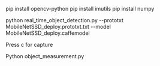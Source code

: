 
pip install opencv-python
pip install imutils
pip install numpy


python real_time_object_detection.py --prototxt MobileNetSSD_deploy.prototxt.txt --model MobileNetSSD_deploy.caffemodel

Press c for capture

Python object_measurement.py